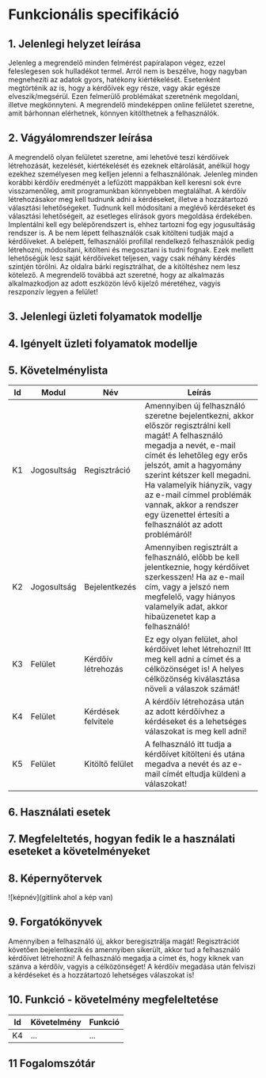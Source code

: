 # Funkcionális specifikáció
## 1. Jelenlegi helyzet leírása

Jelenleg a megrendelő minden felmérést papíralapon végez, ezzel feleslegesen sok hulladékot termel. Arról nem is beszélve, hogy nagyban megnehezíti az adatok gyors, hatékony kiértékelését. Esetenként megtörténik az is, hogy a kérdőívek egy része, vagy akár egésze elveszik/megsérül. Ezen felmerülő problémákat szeretnénk megoldani, illetve megkönnyteni. A megrendelő mindeképpen online felületet szeretne, amit bárhonnan elérhetnek, könnyen kitölthetnek a felhasználók.

## 2. Vágyálomrendszer leírása

A megrendelő olyan felületet szeretne, ami lehetővé teszi kérdőívek létrehozását, kezelését, kiértékelését és ezeknek eltárolását, anélkül hogy ezekhez személyesen meg kelljen jelenni a felhasználónak. Jelenleg minden korábbi kérdőív eredményét a lefűzött mappákban kell keresni sok évre visszamenőleg, amit programunkban könnyebben megtalálhat. A kérdőív létrehozásakor meg kell tudnunk adni a kérdéseket, illetve a hozzátartozó választási lehetőségeket. Tudnunk kell módosítani a meglévő kérdéseket és választási lehetőségeit, az esetleges elírások gyors megoldása érdekében. Implentálni kell egy belépőrendszert is, ehhez tartozni fog egy jogusultáság rendszer is. A be nem lépett felhasználók csak kitölteni tudják majd a kérdőíveket. A belépett, felhasználói profillal rendelkező felhasználók pedig létrehozni, módosítani, kitölteni és megosztani is tudni fognak. Ezek mellett lehetőségük lesz saját kérdőíveket teljesen, vagy csak néhány kérdés szintjén törölni. Az oldalra bárki regisztrálhat, de a kitöltéshez nem lesz kötelező. A megrendelő továbbá azt szeretné, hogy az alkalmazás alkalmazkodjon az adott eszközön lévő kijelző méretéhez, vagyis reszponzív legyen a felület!

## 3. Jelenlegi üzleti folyamatok modellje

## 4. Igényelt üzleti folyamatok modellje

## 5. Követelménylista

| Id | Modul | Név | Leírás |
| :---: | --- | --- | --- |
| K1 |Jogosultság| Regisztráció |Amennyiben új felhasználó szeretne bejelentkezni, akkor először regisztrálni kell magát! A felhasználó megadja a nevét, e-mail címét és lehetőleg egy erős jelszót, amit a hagyomány szerint kétszer kell megadni. Ha valamelyik hiányzik, vagy az e-mail címmel problémák vannak, akkor a rendszer egy üzenettel értesíti a felhasználót az adott problémáról! |
| K2 | Jogosultság| Bejelentkezés | Amennyiben regisztrált a felhasználó, előbb be kell jelentkeznie, hogy kérdőívet szerkesszen! Ha az e-mail cím, vagy a jelszó nem megfelelő, vagy hiányos valamelyik adat, akkor hibaüzenetet kap a felhasználó! |
| K3| Felület | Kérdőív létrehozás | Ez egy olyan felület, ahol kérdőívet lehet létrehozni! Itt meg kell adni a címet és a célközönséget is! A helyes célközönség kiválasztása növeli a válaszok számát!|
| K4 | Felület | Kérdések felvitele | A kérdőív létrehozása után az adott kérdőívhez a kérdéseket és a lehetséges válaszokat is meg kell adni! |
| K5| Felület | Kitöltő felület | A felhasználó itt tudja a kérdőívet kitölteni és utána megadva a nevét és az e-mail címét eltudja küldeni a válaszokat! |
## 6. Használati esetek

## 7. Megfeleltetés, hogyan fedik le a használati eseteket a követelményeket

## 8. Képernyőtervek

![képnév](gitlink ahol a kép van)

## 9. Forgatókönyvek
Amennyiben a felhasználó új, akkor beregisztrálja magát! Regisztrációt követően bejelentkezik és amennyiben sikerült, akkor tud a felhasználó kérdőívet létrehozni! A felhasználó megadja a címet és, hogy kiknek van szánva a kérdőív, vagyis a célközönséget! A kérdőív megadása után felviszi a kérdéseket és a hozzátartozó lehetséges válaszokat is!
## 10. Funkció - követelmény megfeleltetése

| Id | Követelmény | Funkció |
| :---: | --- | --- |
| K4 | ... | ... |

## 11 Fogalomszótár

